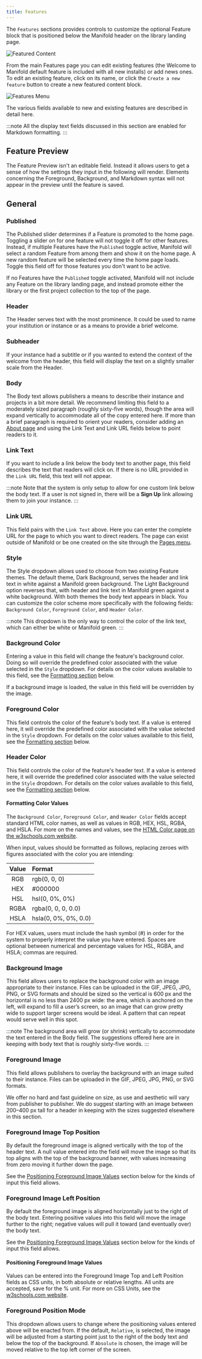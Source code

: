 ```yaml
---
title: Features
---
```


The `Features` sections provides controls to customize the optional Feature block that is positioned below the Manifold header on the library landing page.

![Featured Content](/docs/assets/customizing/featured-content.png)

From the main Features page you can edit existing features (the Welcome to Manifold default feature is included with all new installs) or add news ones. To edit an existing feature, click on its name, or click the `Create a new feature` button to create a new featured content block.

![Features Menu](/docs/assets/customizing/features.png)

The various fields available to new and existing features are described in detail here.

:::note
All the display text fields discussed in this section are enabled for Markdown formatting.
:::


## Feature Preview

The Feature Preview isn't an editable field. Instead it allows users to get a sense of how the settings they input in the following will render. Elements concerning the Foreground, Background, and Markdown syntax will not appear in the preview until the feature is saved.

## General

### Published

The Published slider determines if a Feature is promoted to the home page. Toggling a slider on for one feature will not toggle it off for other features. Instead, if multiple Features have the `Published` toggle active, Manifold will select a random Feature from among them and show it on the home page. A new random feature will be selected every time the home page loads. Toggle this field off for those features you don't want to be active.

If no Features have the `Published` toggle activated, Manifold will not include any Feature on the library landing page, and instead promote either the library or the first project collection to the top of the page.

### Header

The Header serves text with the most prominence. It could be used to name your institution or instance or as a means to provide a brief welcome.

### Subheader

If your instance had a subtitle or if you wanted to extend the context of the welcome from the header, this field will display the text on a slightly smaller scale from the Header.

### Body

The Body text allows publishers a means to describe their instance and projects in a bit more detail. We recommend limiting this field to a moderately sized paragraph (roughly sixty-five words), though the area will expand vertically to accommodate all of the copy entered here. If more than a brief paragraph is required to orient your readers, consider adding an [About page](/docs/customizing/records/pages) and using the Link Text and Link URL fields below to point readers to it.

### Link Text

If you want to include a link below the body text to another page, this field describes the text that readers will click on. If there is no URL provided in the `Link URL` field, this text will not appear.

:::note
Note that the system is only setup to allow for one custom link below the body text. If a user is not signed in, there will be a <strong>Sign Up</strong> link allowing them to join your instance.
:::

### Link URL

This field pairs with the `Link Text` above. Here you can enter the complete URL for the page to which you want to direct readers. The page can exist outside of Manifold or be one created on the site through the [Pages menu](/docs/customizing/records/pages).

### Style

The Style dropdown allows used to choose from two existing Feature themes. The default theme, Dark Background, serves the header and link text in white against a Manifold green background. The Light Background option reverses that, with header and link text in Manifold green against a white background. With both themes the body text appears in black. You can customize the color scheme more specifically with the following fields: `Background Color`, `Foreground Color`, and `Header Color`.

:::note
This dropdown is the only way to control the color of the link text, which can either be white or Manifold green.
:::

### Background Color

Entering a value in this field will change the feature's background color. Doing so will override the predefined color associated with the value selected in the `Style` dropdown. For details on the color values available to this field, see the [Formatting section](/docs/customizing/records/features.html#formatting) below.

If a background image is loaded, the value in this field will be overridden by the image.

### Foreground Color

This field controls the color of the feature's body text. If a value is entered here, it will override the predefined color associated with the value selected in the `Style` dropdown. For details on the color values available to this field, see the [Formatting section](/docs/customizing/records/features.html#formatting) below.

### Header Color

This field controls the color of the feature's header text. If a value is entered here, it will override the predefined color associated with the value selected in the `Style` dropdown. For details on the color values available to this field, see the [Formatting section](/docs/customizing/records/features.html#formatting) below.

#### Formatting Color Values

The `Background Color`, `Foreground Color`, and `Header Color` fields accept standard HTML color names, as well as values in RGB, HEX, HSL, RGBA, and HSLA. For more on the names and values, see the [HTML Color page on the w3schools.com website](https://www.w3schools.com/html/html_colors.asp).

When input, values should be formatted as follows, replacing zeroes with figures associated with the color you are intending:

| Value | Format               |
| :---: | :------------------- |
|  RGB  | rgb(0, 0, 0)         |
|  HEX  | #000000              |
|  HSL  | hsl(0, 0%, 0%)       |
| RGBA  | rgba(0, 0, 0, 0.0)   |
| HSLA  | hsla(0, 0%, 0%, 0.0) |

For HEX values, users must include the hash symbol (#) in order for the system to properly interpret the value you have entered. Spaces are optional between numerical and percentage values for HSL, RGBA, and HSLA; commas are required.

### Background Image

This field allows users to replace the background color with an image appropriate to their instance. Files can be uploaded in the GIF, JPEG, JPG, PNG, or SVG formats and should be sized so the vertical is 600 px and the horizontal is no less than 2400 px wide: the area, which is anchored on the left, will expand to fill a user’s screen, so an image that can grow pretty wide to support larger screens would be ideal. A pattern that can repeat would serve well in this spot.

:::note
The background area will grow (or shrink) vertically to accommodate the text entered in the Body field. The suggestions offered here are in keeping with body text that is roughly sixty-five words.
:::

### Foreground Image

This field allows publishers to overlay the background with an image suited to their instance. Files can be uploaded in the GIF, JPEG, JPG, PNG, or SVG formats.

We offer no hard and fast guideline on size, as use and aesthetic will vary from publisher to publisher. We do suggest starting with an image between 200–400 px tall for a header in keeping with the sizes suggested elsewhere in this section.

### Foreground Image Top Position

By default the foreground image is aligned vertically with the top of the header text. A null value entered into the field will move the image so that its top aligns with the top of the background banner, with values increasing from zero moving it further down the page.

See the [Positioning Foreground Image Values](/docs/customizing/records/features.html#positioning) section below for the kinds of input this field allows.

### Foreground Image Left Position

By default the foreground image is aligned horizontally just to the right of the body text. Entering positive values into this field will move the image further to the right; negative values will pull it toward (and eventually over) the body text.

See the [Positioning Foreground Image Values](/docs/customizing/records/features.html#positioning) section below for the kinds of input this field allows.

#### Positioning Foreground Image Values

Values can be entered into the Foreground Image Top and Left Position fields as CSS units, in both absolute or relative lengths. All units are accepted, save for the % unit. For more on CSS Units, see the [w3schools.com website](https://www.w3schools.com/html/html_colors.asp).

### Foreground Position Mode

This dropdown allows users to change where the positioning values entered above will be enacted from. If the default, `Relative`, is selected, the image will be adjusted from a starting point just to the right of the body text and below the top of the background. If `Absolute` is chosen, the image will be moved relative to the top left corner of the screen.
